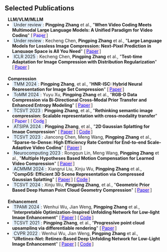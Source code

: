<h2 id="Selected Publications" style="margin: 2px 0px 15px;">Selected Publications</h2>

<h4 style="margin:0 10px 0;">LLM/VLM/MLLM</h4>

<ul style="margin:0 0 20px;">
  <li><span style="background-color: #e6f2ff; padding: 2px 5px; border-radius: 3px;">Under review</span>: <b>Pingping Zhang</b> et al., "<b>When Video Coding Meets Multimodal Large Language Models: A Unified Paradigm for Video Coding</b>" [<a href="https://arxiv.org/pdf/2408.08093" style="color: blue; background-color: #ffe6e6; padding: 1px 3px; border-radius: 2px;">Paper</a>]</li> 
  <li><span style="background-color: #e6f2ff; padding: 2px 5px; border-radius: 3px;">Under review</span>: Kecheng Chen, <b>Pingping Zhang</b> et al., "<b>Large Language Models for Lossless Image Compression: Next-Pixel Prediction in Language Space is All You Need</b>" [<a href="https://arxiv.org/pdf/2411.12448" style="color: blue; background-color: #ffe6e6; padding: 1px 3px; border-radius: 2px;">Paper</a>]</li>
  <li><span style="background-color: #e6f2ff; padding: 2px 5px; border-radius: 3px;">ICLR 2025</span>: Kecheng Chen, <b>Pingping Zhang</b> et al., "<b>Test-time Adaptation for Image Compression with Distribution Regularization</b>" [<a href="https://arxiv.org/pdf/2410.12191" style="color: blue; background-color: #ffe6e6; padding: 1px 3px; border-radius: 2px;">Paper</a>]</li>
</ul>

<h4 style="margin:0 10px 0;">Compression</h4>

<ul style="margin:0 0 20px;">
  <li><span style="background-color: #e6f2ff; padding: 2px 5px; border-radius: 3px;">TMM 2024</span>: <b>Pingping Zhang</b>, et al., "<b>HNR-ISC: Hybrid Neural Representation for Image Set Compression</b>" [<a href="https://ieeexplore.ieee.org/document/10814661" style="color: blue; background-color: #ffe6e6; padding: 1px 3px; border-radius: 2px;">Paper</a>]</li>
  <li><span style="background-color: #e6f2ff; padding: 2px 5px; border-radius: 3px;">ToMM 2024</span>: Yuyu Xu, <b>Pingping Zhang</b> et al., "<b>RGB-D Data Compression via Bi-Directional Cross-Modal Prior Transfer and Enhanced Entropy Modeling</b>" [<a href="https://dl.acm.org/doi/10.1145/3702997" style="color: blue; background-color: #ffe6e6; padding: 1px 3px; border-radius: 2px;">Paper</a>]</li>
  <li><span style="background-color: #e6f2ff; padding: 2px 5px; border-radius: 3px;">TCSVT 2023</span>: <b>Pingping Zhang</b>, et al., "<b>Rethinking semantic image compression: Scalable representation with cross-modality transfer</b>" [<a href="https://ieeexplore.ieee.org/document/10032603" style="color: blue; background-color: #ffe6e6; padding: 1px 3px; border-radius: 2px;">Paper</a>] [<a href="https://github.com/ppingzhang/SCMC" style="color: blue; background-color: #ffe6e6; padding: 1px 3px; border-radius: 2px;">Code</a>]</li>
  <li><span style="background-color: #e6f2ff; padding: 2px 5px; border-radius: 3px;">ATSIPA 2024</span>: <b>Pingping Zhang</b>, et al., "<b>2D Gaussian Splatting for Image Compression</b>" [<a href="https://www.nowpublishers.com/article/OpenAccessDownload/SIP-20240025" style="color: blue; background-color: #ffe6e6; padding: 1px 3px; border-radius: 2px;">Paper</a>] [<a href="https://github.com/ppingzhang/2DGS_ImageCompression" style="color: blue; background-color: #ffe6e6; padding: 1px 3px; border-radius: 2px;">Code</a>]</li>
  <li><span style="background-color: #e6f2ff; padding: 2px 5px; border-radius: 3px;">TCSVT 2023</span>: Jiancong Chen, Meng Wang, <b>Pingping Zhang</b> et al., "<b>Sparse-to-Dense: High Efficiency Rate Control for End-to-end Scale-Adaptive Video Coding</b>" [<a href="https://ieeexplore.ieee.org/stamp/stamp.jsp?arnumber=10246313&casa_token=qg9CRIW4_WUAAAAA:69PbIFuSX8kC0Rfj1hFS_73KeiExftw0_gyHZUj4ToRlgfz-aF5HJIfAOOXE3j3HMRlBmwfv1w" style="color: blue; background-color: #ffe6e6; padding: 1px 3px; border-radius: 2px;">Paper</a>]</li>
  <li><span style="background-color: #e6f2ff; padding: 2px 5px; border-radius: 3px;">Neurocomputing 2023</span>: Rongqun Lin, Meng Wang, <b>Pingping Zhang</b> et al., "<b>Multiple Hypotheses Based Motion Compensation for Learned Video Compression</b>" [<a href="https://dl.acm.org/doi/10.1016/j.neucom.2023.126396" style="color: blue; background-color: #ffe6e6; padding: 1px 3px; border-radius: 2px;">Paper</a>]</li>
  <li><span style="background-color: #e6f2ff; padding: 2px 5px; border-radius: 3px;">ACMMM 2024</span>: Xiangrui Liu, Xinju Wu, <b>Pingping Zhang</b> et al., "<b>CompGS: Efficient 3D Scene Representation via Compressed Gaussian Splatting</b>" [<a href="https://arxiv.org/pdf/2404.09458" style="color: blue; background-color: #ffe6e6; padding: 1px 3px; border-radius: 2px;">Paper</a>] [<a href="https://github.com/LiuXiangrui/CompGS" style="color: blue; background-color: #ffe6e6; padding: 1px 3px; border-radius: 2px;">Code</a>]</li>
  <li><span style="background-color: #e6f2ff; padding: 2px 5px; border-radius: 3px;">TCSVT 2024</span>: Xinju Wu, <b>Pingping Zhang</b>, et al., "<b>Geometric Prior Based Deep Human Point Cloud Geometry Compression</b>" [<a href="https://arxiv.org/pdf/2305.01309" style="color: blue; background-color: #ffe6e6; padding: 1px 3px; border-radius: 2px;">Paper</a>]</li>
</ul>

<h4 style="margin:0 10px 0;">Enhancement</h4>

<ul style="margin:0 0 20px;">
  <li><span style="background-color: #e6f2ff; padding: 2px 5px; border-radius: 3px;">TPAMI 2024</span>: Wenhui Wu, Jian Weng, <b>Pingping Zhang</b> et al., "<b>Interpretable Optimization-Inspired Unfolding Network for Low-light Image Enhancement</b>" [<a href="https://ieeexplore.ieee.org/document/10819641" style="color: blue; background-color: #ffe6e6; padding: 1px 3px; border-radius: 2px;">Paper</a>] [<a href="https://github.com/AndersonYong/URetinex-Net-PLUS" style="color: blue; background-color: #ffe6e6; padding: 1px 3px; border-radius: 2px;">Code</a>]</li>
  <li><span style="background-color: #e6f2ff; padding: 2px 5px; border-radius: 3px;">TCSVT 2021</span>: <b>Pingping Zhang</b>, et al., "<b>Progressive point cloud upsampling via differentiable rendering</b>" [<a href="https://ieeexplore.ieee.org/document/9496619" style="color: blue; background-color: #ffe6e6; padding: 1px 3px; border-radius: 2px;">Paper</a>]</li>
  <li><span style="background-color: #e6f2ff; padding: 2px 5px; border-radius: 3px;">CVPR 2022</span>: Wenhui Wu, Jian Weng, <b>Pingping Zhang</b> et al., "<b>URetinex-Net: Retinex-Based Deep Unfolding Network for Low-Light Image Enhancement</b>" [<a href="https://openaccess.thecvf.com/content/CVPR2022/papers/Wu_URetinex-Net_Retinex-Based_Deep_Unfolding_Network_for_Low-Light_Image_Enhancement_CVPR_2022_paper.pdf" style="color: blue; background-color: #ffe6e6; padding: 1px 3px; border-radius: 2px;">Paper</a>] [<a href="https://github.com/AndersonYong/URetinex-Net" style="color: blue; background-color: #ffe6e6; padding: 1px 3px; border-radius: 2px;">Code</a>]</li>
</ul>